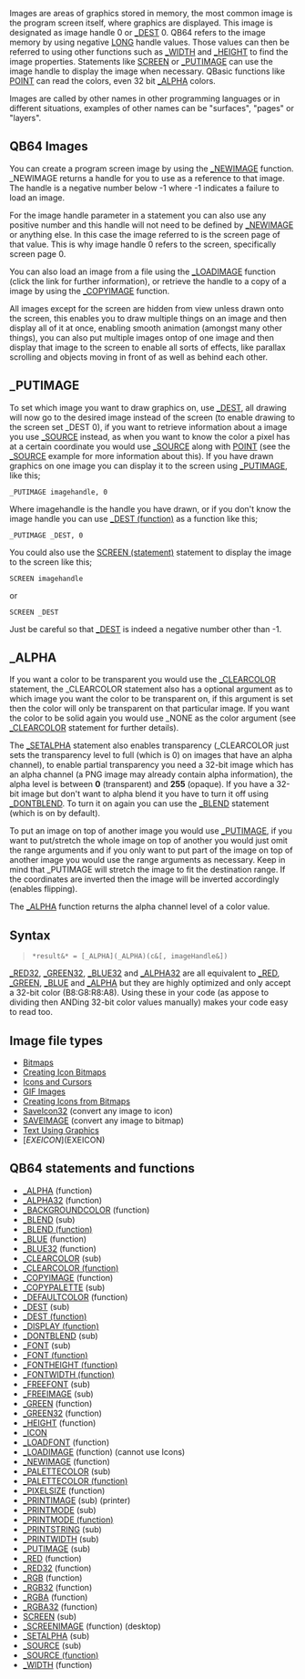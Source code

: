 Images are areas of graphics stored in memory, the most common image is the program screen itself, where graphics are displayed. This image is designated as image handle 0 or [_DEST](_DEST) 0. QB64 refers to the image memory by using negative [LONG](LONG) handle values. Those values can then be referred to using other functions such as [_WIDTH](_WIDTH) and [_HEIGHT](_HEIGHT) to find the image properties. Statements like [SCREEN](SCREEN) or [_PUTIMAGE](_PUTIMAGE) can use the image handle to display the image when necessary. QBasic functions like [POINT](POINT) can read the colors, even 32 bit [_ALPHA](_ALPHA) colors.

Images are called by other names in other programming languages or in different situations, examples of other names can be "surfaces", "pages" or "layers".

## QB64 Images

You can create a program screen image by using the [_NEWIMAGE](_NEWIMAGE) function. _NEWIMAGE returns a handle for you to use as a reference to that image. The handle is a negative number below -1 where -1 indicates a failure to load an image.

For the image handle parameter in a statement you can also use any positive number and this handle will not need to be defined by [_NEWIMAGE](_NEWIMAGE) or anything else. In this case the image referred to is the screen page of that value. This is why image handle 0 refers to the screen, specifically screen page 0.

You can also load an image from a file using the [_LOADIMAGE](_LOADIMAGE) function (click the link for further information), or retrieve the handle to a copy of a image by using the [_COPYIMAGE](_COPYIMAGE) function.

All images except for the screen are hidden from view unless drawn onto the screen, this enables you to draw multiple things on an image and then display all of it at once, enabling smooth animation (amongst many other things), you can also put multiple images ontop of one image and then display that image to the screen to enable all sorts of effects, like parallax scrolling and objects moving in front of as well as behind each other.

## _PUTIMAGE

To set which image you want to draw graphics on, use [_DEST](_DEST), all drawing will now go to the desired image instead of the screen (to enable drawing to the screen set _DEST 0), if you want to retrieve information about a image you use [_SOURCE](_SOURCE) instead, as when you want to know the color a pixel has at a certain coordinate you would use [_SOURCE](_SOURCE) along with [POINT](POINT) (see the [_SOURCE](_SOURCE) example for more information about this). If you have drawn graphics on one image you can display it to the screen using [_PUTIMAGE](_PUTIMAGE), like this;

`_PUTIMAGE imagehandle, 0`

Where imagehandle is the handle you have drawn, or if you don't know the image handle you can use [_DEST (function)](_DEST-(function)) as a function like this;
 
`_PUTIMAGE _DEST, 0`

You could also use the [SCREEN (statement)](SCREEN-(statement)) statement to display the image to the screen like this;

`SCREEN imagehandle`

or

`SCREEN _DEST`

Just be careful so that [_DEST](_DEST) is indeed a negative number other than -1.

## _ALPHA

If you want a color to be transparent you would use the [_CLEARCOLOR](_CLEARCOLOR) statement, the _CLEARCOLOR statement also has a optional argument as to which image you want the color to be transparent on, if this argument is set then the color will only be transparent on that particular image. If you want the color to be solid again you would use _NONE as the color argument (see [_CLEARCOLOR](_CLEARCOLOR) statement for further details).

The [_SETALPHA](_SETALPHA) statement also enables transparency (_CLEARCOLOR just sets the transparency level to full (which is 0) on images that have an alpha channel), to enable partial transparency you need a 32-bit image which has an alpha channel (a PNG image may already contain alpha information), the alpha level is between **0** (transparent) and **255** (opaque). If you have a 32-bit image but don't want to alpha blend it you have to turn it off using [_DONTBLEND](_DONTBLEND). To turn it on again you can use the [_BLEND](_BLEND) statement (which is on by default).

To put an image on top of another image you would use [_PUTIMAGE](_PUTIMAGE), if you want to put/stretch the whole image on top of another you would just omit the range arguments and if you only want to put part of the image on top of another image you would use the range arguments as necessary. Keep in mind that _PUTIMAGE will stretch the image to fit the destination range. If the coordinates are inverted then the image will be inverted accordingly (enables flipping).

The [_ALPHA](_ALPHA) function returns the alpha channel level of a color value.

## Syntax

> `*result&* = [_ALPHA](_ALPHA)(c&[, imageHandle&])`

[_RED32](_RED32), [_GREEN32](_GREEN32), [_BLUE32](_BLUE32) and [_ALPHA32](_ALPHA32) are all equivalent to [_RED](_RED), [_GREEN](_GREEN), [_BLUE](_BLUE) and [_ALPHA](_ALPHA) but they are highly optimized and only accept a 32-bit color (B8:G8:R8:A8). Using these in your code (as appose to dividing then ANDing 32-bit color values manually) makes your code easy to read too.

## Image file types

* [Bitmaps](Bitmaps)
* [Creating Icon Bitmaps](Creating-Icon-Bitmaps)
* [Icons and Cursors](Icons-and-Cursors) 
* [GIF Images](GIF-Images)
* [Creating Icons from Bitmaps](Creating-Icons-from-Bitmaps)
* [SaveIcon32](SaveIcon32) (convert any image to icon)
* [SAVEIMAGE](SAVEIMAGE) (convert any image to bitmap)
* [Text Using Graphics](Text-Using-Graphics)
* [$EXEICON]($EXEICON)

## QB64 statements and functions

* [_ALPHA](_ALPHA) (function)
* [_ALPHA32](_ALPHA32) (function)
* [_BACKGROUNDCOLOR](_BACKGROUNDCOLOR) (function)
* [_BLEND](_BLEND) (sub)
* [_BLEND (function)](_BLEND-(function))
* [_BLUE](_BLUE) (function)
* [_BLUE32](_BLUE32) (function)
* [_CLEARCOLOR](_CLEARCOLOR) (sub)
* [_CLEARCOLOR (function)](_CLEARCOLOR-(function))
* [_COPYIMAGE](_COPYIMAGE) (function)
* [_COPYPALETTE](_COPYPALETTE) (sub)
* [_DEFAULTCOLOR](_DEFAULTCOLOR) (function)
* [_DEST](_DEST) (sub)
* [_DEST (function)](_DEST-(function))
* [_DISPLAY (function)](_DISPLAY-(function))
* [_DONTBLEND](_DONTBLEND) (sub)
* [_FONT](_FONT) (sub)
* [_FONT (function)](_FONT-(function))
* [_FONTHEIGHT (function)](_FONTHEIGHT-(function))
* [_FONTWIDTH (function)](_FONTWIDTH-(function))
* [_FREEFONT](_FREEFONT) (sub)
* [_FREEIMAGE](_FREEIMAGE) (sub)
* [_GREEN](_GREEN) (function)
* [_GREEN32](_GREEN32) (function)
* [_HEIGHT](_HEIGHT) (function)
* [_ICON](_ICON)
* [_LOADFONT](_LOADFONT) (function)
* [_LOADIMAGE](_LOADIMAGE) (function) (cannot use Icons)
* [_NEWIMAGE](_NEWIMAGE) (function)
* [_PALETTECOLOR](_PALETTECOLOR) (sub)
* [_PALETTECOLOR (function)](_PALETTECOLOR-(function))
* [_PIXELSIZE](_PIXELSIZE) (function)
* [_PRINTIMAGE](_PRINTIMAGE) (sub) (printer)
* [_PRINTMODE](_PRINTMODE) (sub)
* [_PRINTMODE (function)](_PRINTMODE-(function))
* [_PRINTSTRING](_PRINTSTRING) (sub)
* [_PRINTWIDTH](_PRINTWIDTH) (sub)
* [_PUTIMAGE](_PUTIMAGE) (sub)
* [_RED](_RED) (function)
* [_RED32](_RED32) (function)
* [_RGB](_RGB) (function)
* [_RGB32](_RGB32) (function)
* [_RGBA](_RGBA) (function)
* [_RGBA32](_RGBA32) (function)
* [SCREEN](SCREEN) (sub)
* [_SCREENIMAGE](_SCREENIMAGE) (function) (desktop)
* [_SETALPHA](_SETALPHA) (sub)
* [_SOURCE](_SOURCE) (sub)
* [_SOURCE (function)](_SOURCE-(function))
* [_WIDTH](_WIDTH) (function) 
